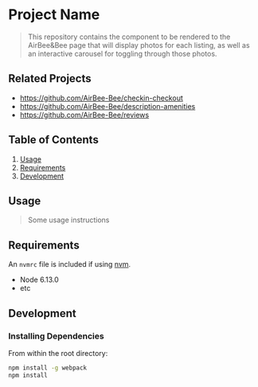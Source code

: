 # Project Name

> This repository contains the component to be rendered to the AirBee&Bee page that will display photos for each listing, as well as an interactive carousel for toggling through those photos.

## Related Projects

  - https://github.com/AirBee-Bee/checkin-checkout
  - https://github.com/AirBee-Bee/description-amenities
  - https://github.com/AirBee-Bee/reviews

## Table of Contents

1. [Usage](#Usage)
1. [Requirements](#requirements)
1. [Development](#development)

## Usage

> Some usage instructions

## Requirements

An `nvmrc` file is included if using [nvm](https://github.com/creationix/nvm).

- Node 6.13.0
- etc

## Development

### Installing Dependencies

From within the root directory:

```sh
npm install -g webpack
npm install
```

